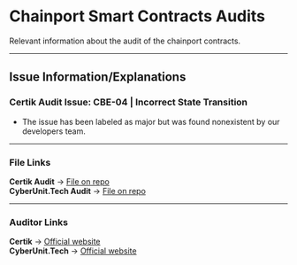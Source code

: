 # Chainport Smart Contracts Audits
Relevant information about the audit of the chainport contracts.

___
## Issue Information/Explanations
### Certik Audit Issue: CBE-04 | Incorrect State Transition
- The issue has been labeled as major but was found nonexistent by our developers team. 

___
### File Links
**Certik Audit** -> [File on repo](./Certik-2021_07_26.pdf)
<br>
**CyberUnit.Tech Audit** -> [File on repo](./CyberUnit.Tech-2021_6_14.pdf)
___
### Auditor Links
**Certik** -> [Official website](https://www.certik.io/)
<br>
**CyberUnit.Tech** -> [Official website](https://cyberunit.tech/)
